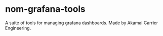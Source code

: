 # nom-grafana-tools
A suite of tools for managing grafana dashboards. Made by Akamai Carrier Engineering.
